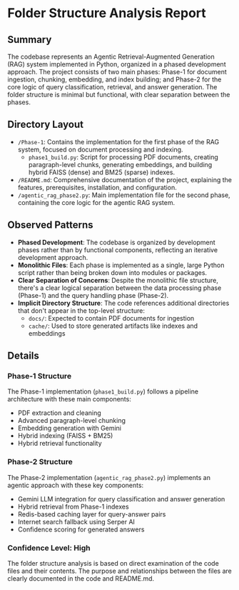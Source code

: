 # Folder Structure Analysis Report

## Summary
The codebase represents an Agentic Retrieval-Augmented Generation (RAG) system implemented in Python, organized in a phased development approach. The project consists of two main phases: Phase-1 for document ingestion, chunking, embedding, and index building; and Phase-2 for the core logic of query classification, retrieval, and answer generation. The folder structure is minimal but functional, with clear separation between the phases.

## Directory Layout
- `/Phase-1`: Contains the implementation for the first phase of the RAG system, focused on document processing and indexing.
  - `phase1_build.py`: Script for processing PDF documents, creating paragraph-level chunks, generating embeddings, and building hybrid FAISS (dense) and BM25 (sparse) indexes.
- `/README.md`: Comprehensive documentation of the project, explaining the features, prerequisites, installation, and configuration.
- `/agentic_rag_phase2.py`: Main implementation file for the second phase, containing the core logic for the agentic RAG system.

## Observed Patterns
- **Phased Development**: The codebase is organized by development phases rather than by functional components, reflecting an iterative development approach.
- **Monolithic Files**: Each phase is implemented as a single, large Python script rather than being broken down into modules or packages.
- **Clear Separation of Concerns**: Despite the monolithic file structure, there's a clear logical separation between the data processing phase (Phase-1) and the query handling phase (Phase-2).
- **Implicit Directory Structure**: The code references additional directories that don't appear in the top-level structure:
  - `docs/`: Expected to contain PDF documents for ingestion
  - `cache/`: Used to store generated artifacts like indexes and embeddings

## Details
### Phase-1 Structure
The Phase-1 implementation (`phase1_build.py`) follows a pipeline architecture with these main components:
- PDF extraction and cleaning
- Advanced paragraph-level chunking
- Embedding generation with Gemini
- Hybrid indexing (FAISS + BM25)
- Hybrid retrieval functionality

### Phase-2 Structure
The Phase-2 implementation (`agentic_rag_phase2.py`) implements an agentic approach with these key components:
- Gemini LLM integration for query classification and answer generation
- Hybrid retrieval from Phase-1 indexes
- Redis-based caching layer for query-answer pairs
- Internet search fallback using Serper AI
- Confidence scoring for generated answers

### Confidence Level: High
The folder structure analysis is based on direct examination of the code files and their contents. The purpose and relationships between the files are clearly documented in the code and README.md.